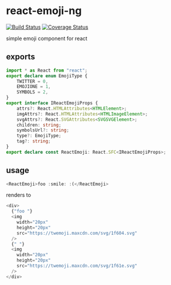 # react-emoji-ng

[![Build Status](https://travis-ci.org/barbuza/react-emoji-ng.svg?branch=master)](https://travis-ci.org/barbuza/react-emoji-ng)
[![Coverage Status](https://coveralls.io/repos/github/barbuza/react-emoji-ng/badge.svg?branch=master)](https://coveralls.io/github/barbuza/react-emoji-ng?branch=master)

simple emoji component for react

## exports
```typescript
import * as React from "react";
export declare enum EmojiType {
    TWITTER = 0,
    EMOJIONE = 1,
    SYMBOLS = 2,
}
export interface IReactEmojiProps {
    attrs?: React.HTMLAttributes<HTMLElement>;
    imgAttrs?: React.HTMLAttributes<HTMLImageElement>;
    svgAttrs?: React.SVGAttributes<SVGSVGElement>;
    children: string;
    symbolsUrl?: string;
    type?: EmojiType;
    tag?: string;
}
export declare const ReactEmoji: React.SFC<IReactEmojiProps>;
```

## usage
```typescript
<ReactEmoji>foo :smile: :(</ReactEmoji>
```
renders to
```typescript
<div>
  {"foo "}
  <img
    width="20px"
    height="20px"
    src="https://twemoji.maxcdn.com/svg/1f604.svg"
  />
  {" "}
  <img
    width="20px"
    height="20px"
    src="https://twemoji.maxcdn.com/svg/1f61e.svg"
  />
</div>
```

